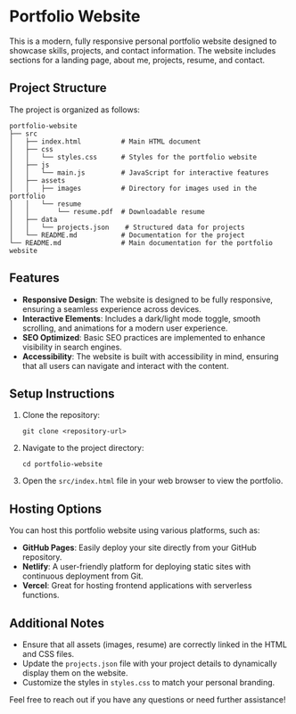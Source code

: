 # Portfolio Website

This is a modern, fully responsive personal portfolio website designed to showcase skills, projects, and contact information. The website includes sections for a landing page, about me, projects, resume, and contact.

## Project Structure

The project is organized as follows:

```
portfolio-website
├── src
│   ├── index.html          # Main HTML document
│   ├── css
│   │   └── styles.css      # Styles for the portfolio website
│   ├── js
│   │   └── main.js         # JavaScript for interactive features
│   ├── assets
│   │   ├── images          # Directory for images used in the portfolio
│   │   └── resume
│   │       └── resume.pdf  # Downloadable resume
│   ├── data
│   │   └── projects.json    # Structured data for projects
│   └── README.md           # Documentation for the project
└── README.md               # Main documentation for the portfolio website
```

## Features

- **Responsive Design**: The website is designed to be fully responsive, ensuring a seamless experience across devices.
- **Interactive Elements**: Includes a dark/light mode toggle, smooth scrolling, and animations for a modern user experience.
- **SEO Optimized**: Basic SEO practices are implemented to enhance visibility in search engines.
- **Accessibility**: The website is built with accessibility in mind, ensuring that all users can navigate and interact with the content.

## Setup Instructions

1. Clone the repository:
   ```
   git clone <repository-url>
   ```
2. Navigate to the project directory:
   ```
   cd portfolio-website
   ```
3. Open the `src/index.html` file in your web browser to view the portfolio.

## Hosting Options

You can host this portfolio website using various platforms, such as:

- **GitHub Pages**: Easily deploy your site directly from your GitHub repository.
- **Netlify**: A user-friendly platform for deploying static sites with continuous deployment from Git.
- **Vercel**: Great for hosting frontend applications with serverless functions.

## Additional Notes

- Ensure that all assets (images, resume) are correctly linked in the HTML and CSS files.
- Update the `projects.json` file with your project details to dynamically display them on the website.
- Customize the styles in `styles.css` to match your personal branding.

Feel free to reach out if you have any questions or need further assistance!